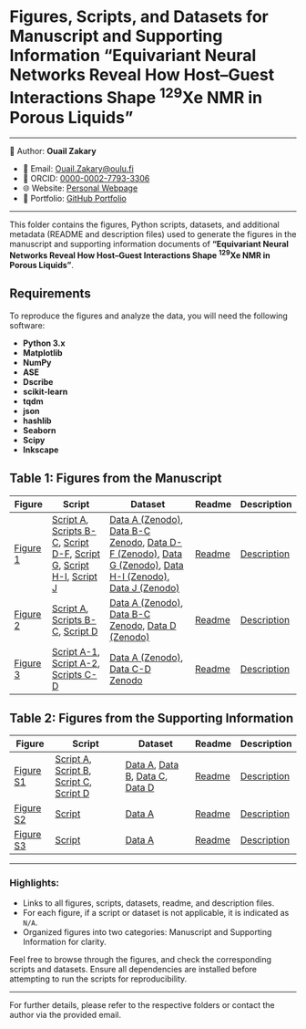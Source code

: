 # Figures, Scripts, and Datasets for Manuscript and Supporting Information “Equivariant Neural Networks Reveal How Host–Guest Interactions Shape <sup>129</sup>Xe NMR in Porous Liquids”

---
📄 Author: **Ouail Zakary**  
- 📧 Email: [Ouail.Zakary@oulu.fi](mailto:Ouail.Zakary@oulu.fi)  
- 🔗 ORCID: [0000-0002-7793-3306](https://orcid.org/0000-0002-7793-3306)  
- 🌐 Website: [Personal Webpage](https://cc.oulu.fi/~nmrwww/members/Ouail_Zakary.html)  
- 📁 Portfolio: [GitHub Portfolio](https://ozakary.github.io/)
---

This folder contains the figures, Python scripts, datasets, and additional metadata (README and description files) used to generate the figures in the manuscript and supporting information documents of **“Equivariant Neural Networks Reveal How Host–Guest Interactions Shape <sup>129</sup>Xe NMR in Porous Liquids”**.

## Requirements

To reproduce the figures and analyze the data, you will need the following software:
- **Python 3.x**
- **Matplotlib**
- **NumPy**
- **ASE**
- **Dscribe**
- **scikit-learn**
- **tqdm**
- **json**
- **hashlib**
- **Seaborn**
- **Scipy**
- **Inkscape**


## Table 1: Figures from the Manuscript

| **Figure** | **Script** | **Dataset** | **Readme** | **Description** |
|------------|-------------|-------------|------------|-----------------|
| [Figure 1](./figure_1.png) | [Script A](../pca_analysis/pca_analysis.py), [Scripts B-C](../t-sne_analysis/tsne_analysis.py), [Script D-F](./code_compare_v3.py), [Script G](../pca_analysis/pca_analysis.py), [Script H-I](../t-sne_analysis/tsne_analysis.py), [Script J](./code_plot_rdf_total_with_inset.py) | [Data A (Zenodo)](./), [Data B-C Zenodo](./), [Data D-F (Zenodo)](./), [Data G (Zenodo)](./), [Data H-I (Zenodo)](./), [Data J (Zenodo)](./) | [Readme](./figure_1_readme.txt) | [Description](./figure_1_description.txt) |
| [Figure 2](./figure_2.png) | [Script A](../pca_analysis/pca_analysis.py), [Scripts B-C](../t-sne_analysis/tsne_analysis.py), [Script D](./code_plot_sigma_iso.py) | [Data A (Zenodo)](./), [Data B-C Zenodo](./), [Data D (Zenodo)](./) | [Readme](./figure_2_readme.txt) | [Description](./figure_2_description.txt) |
| [Figure 3](./figure_3.png) | [Script A-1](./code_displacements_advanced_COM_pbc.py), [Script A-2](./code_plot_advanced_vf.py), [Scripts C-D](./code_statistics_all_csv_outputs_multi-cage-approach.py) | [Data A (Zenodo)](./), [Data C-D Zenodo](./) | [Readme](./figure_3_readme.txt) | [Description](./figure_3_description.txt) |

## Table 2: Figures from the Supporting Information

| **Figure** | **Script** | **Dataset** | **Readme** | **Description** |
|------------|------------|-------------|------------|-----------------|
| [Figure S1](./supporting_information/figure_S1.pdf) | [Script A](./supporting_information/figure_S1-a_script.py), [Script B](./supporting_information/figure_S1-b_script.py), [Script C](./supporting_information/figure_S1-c_script.py), [Script D](./supporting_information/figure_S1-d_script.py) | [Data A](./supporting_information/figure_S1-a_data.txt), [Data B](./supporting_information/figure_S1-b_data.txt), [Data C](./supporting_information/figure_S1-c_data.txt), [Data D](./supporting_information/figure_S1-d_data.txt) | [Readme](./supporting_information/figure_S1_readme.txt) | [Description](./supporting_information/figure_S1_description.txt) |
| [Figure S2](./supporting_information/figure_S2.pdf) | [Script](./supporting_information/figure_S2_script.py) | [Data A](./supporting_information/figure_S2_data.asc) | [Readme](./supporting_information/figure_S2_readme.txt) | [Description](./supporting_information/figure_S2_description.txt) |
| [Figure S3](./supporting_information/figure_S3.pdf) | [Script](./supporting_information/figure_S3_script.py) | [Data A](./supporting_information/figure_S3_data.txt) | [Readme](./supporting_information/figure_S3_readme.txt) | [Description](./supporting_information/figure_S3_description.txt) |

---

### Highlights:
- Links to all figures, scripts, datasets, readme, and description files.
- For each figure, if a script or dataset is not applicable, it is indicated as `N/A`.
- Organized figures into two categories: Manuscript and Supporting Information for clarity.

Feel free to browse through the figures, and check the corresponding scripts and datasets. Ensure all dependencies are installed before attempting to run the scripts for reproducibility.

---

For further details, please refer to the respective folders or contact the author via the provided email.
